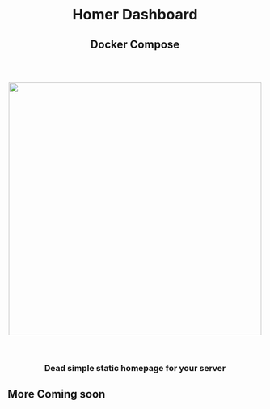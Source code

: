   <br>
  <h1 align="center">Homer Dashboard</h1>
  <h2 align="center">Docker Compose</h2>
  <br>
 <h2 align="center">
<img src="https://github.com/NielsU97/HomeSmartServer/blob/main/www/Images/homer_example.png" width="500">
  </br>
</br>  
<h2>	
<h3 align="center">Dead simple static homepage for your server</h3>                                                                                                                                     
<h2> More Coming soon </h2> 

